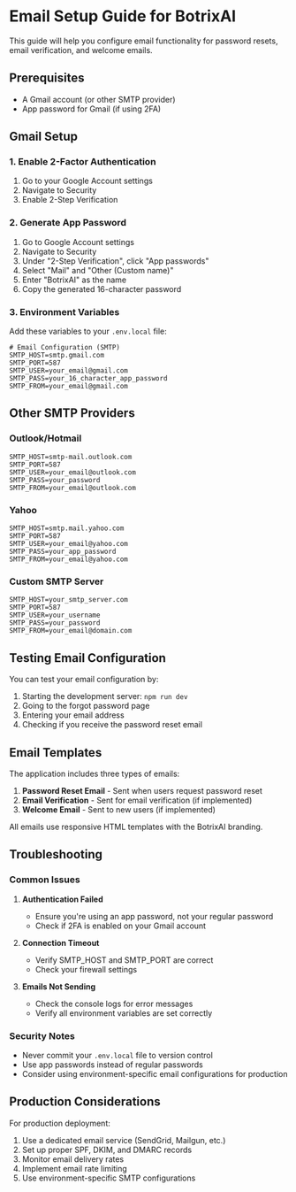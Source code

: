 # Email Setup Guide for BotrixAI

This guide will help you configure email functionality for password resets, email verification, and welcome emails.

## Prerequisites

- A Gmail account (or other SMTP provider)
- App password for Gmail (if using 2FA)

## Gmail Setup

### 1. Enable 2-Factor Authentication
1. Go to your Google Account settings
2. Navigate to Security
3. Enable 2-Step Verification

### 2. Generate App Password
1. Go to Google Account settings
2. Navigate to Security
3. Under "2-Step Verification", click "App passwords"
4. Select "Mail" and "Other (Custom name)"
5. Enter "BotrixAI" as the name
6. Copy the generated 16-character password

### 3. Environment Variables

Add these variables to your `.env.local` file:

```env
# Email Configuration (SMTP)
SMTP_HOST=smtp.gmail.com
SMTP_PORT=587
SMTP_USER=your_email@gmail.com
SMTP_PASS=your_16_character_app_password
SMTP_FROM=your_email@gmail.com
```

## Other SMTP Providers

### Outlook/Hotmail
```env
SMTP_HOST=smtp-mail.outlook.com
SMTP_PORT=587
SMTP_USER=your_email@outlook.com
SMTP_PASS=your_password
SMTP_FROM=your_email@outlook.com
```

### Yahoo
```env
SMTP_HOST=smtp.mail.yahoo.com
SMTP_PORT=587
SMTP_USER=your_email@yahoo.com
SMTP_PASS=your_app_password
SMTP_FROM=your_email@yahoo.com
```

### Custom SMTP Server
```env
SMTP_HOST=your_smtp_server.com
SMTP_PORT=587
SMTP_USER=your_username
SMTP_PASS=your_password
SMTP_FROM=your_email@domain.com
```

## Testing Email Configuration

You can test your email configuration by:

1. Starting the development server: `npm run dev`
2. Going to the forgot password page
3. Entering your email address
4. Checking if you receive the password reset email

## Email Templates

The application includes three types of emails:

1. **Password Reset Email** - Sent when users request password reset
2. **Email Verification** - Sent for email verification (if implemented)
3. **Welcome Email** - Sent to new users (if implemented)

All emails use responsive HTML templates with the BotrixAI branding.

## Troubleshooting

### Common Issues

1. **Authentication Failed**
   - Ensure you're using an app password, not your regular password
   - Check if 2FA is enabled on your Gmail account

2. **Connection Timeout**
   - Verify SMTP_HOST and SMTP_PORT are correct
   - Check your firewall settings

3. **Emails Not Sending**
   - Check the console logs for error messages
   - Verify all environment variables are set correctly

### Security Notes

- Never commit your `.env.local` file to version control
- Use app passwords instead of regular passwords
- Consider using environment-specific email configurations for production

## Production Considerations

For production deployment:

1. Use a dedicated email service (SendGrid, Mailgun, etc.)
2. Set up proper SPF, DKIM, and DMARC records
3. Monitor email delivery rates
4. Implement email rate limiting
5. Use environment-specific SMTP configurations
